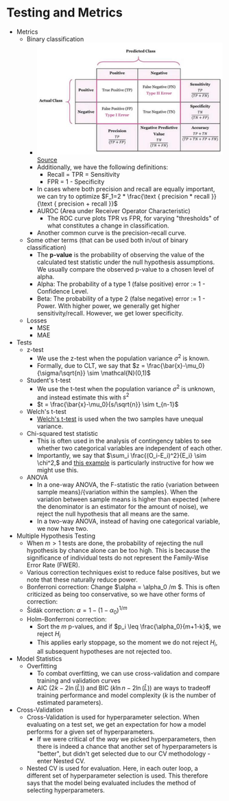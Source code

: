 # Testing and Metrics

* Metrics
  * Binary classification
    * ![Classification Statistics](classification_statistics.png)[Source](https://www.researchgate.net/publication/381097743_ECG_Classification_System_based_on_time_Domain_Features_with_Least_Square_Support_Vector_Machine_LS-SVM)
    * Additionally, we have the following definitions:
      * Recall = TPR = Sensitivity
      * FPR = 1 - Specificity 
    * In cases where both precision and recall are equally important, we can try to optimize $F_1=2 * \frac{\text { precision * recall }}{\text { precision + recall }}$
    * AUROC (Area under Receiver Operator Characteristic)
      * The ROC curve plots TPR vs FPR, for varying "thresholds" of what constitutes a change in classification.
    * Another common curve is the precision-recall curve.
  * Some other terms (that can be used both in/out of binary classification)
    * The **p-value** is the probability of observing the value of the calculated test statistic under the null hypothesis assumptions. We usually compare the observed p-value to a chosen level of alpha.
    * Alpha: The probability of a type 1 (false positive) error := 1 - Confidence Level.
    * Beta: The probability of a type 2 (false negative) error := 1 - Power. With higher power, we generally get higher sensitivity/recall. However, we get lower specificity.
  * Losses
    * MSE
    * MAE
* Tests
  * z-test
    * We use the z-test when the population variance $\sigma^2$ is known. 
    * Formally, due to CLT, we say that $z = \frac{\bar{x}-\mu_0}{\sigma/\sqrt{n}} \sim \mathcal{N}(0,1)$
  * Student's t-test
    * We use the t-test when the population variance $\sigma^2$ is unknown, and instead estimate this with $s^2$
    * $t = \frac{\bar{x}-\mu_0}{s/\sqrt{n}} \sim t_{n-1}$
  * Welch's t-test
    * [Welch's t-test](https://en.wikipedia.org/wiki/Welch%27s_t-test) is used when the two samples have unequal variance. 
  * Chi-squared test statistic
    * This is often used in the analysis of contingency tables to see whether two categorical variables are independent of each other.
    * Importantly, we say that $\sum_i \frac{(O_i-E_i)^2}{E_i} \sim \chi^2,$ and [this example](https://en.wikipedia.org/wiki/Chi-squared_test#Example_chi-squared_test_for_categorical_data) is particularly instructive for how we might use this.
  * ANOVA 
    * In a one-way ANOVA, the F-statistic the ratio {variation between sample means}/{variation within the samples}. When the variation between sample means is higher than expected (where the denominator is an estimator for the amount of noise), we reject the null hypothesis that all means are the same. 
    * In a two-way ANOVA, instead of having one categorical variable, we now have two. 
* Multiple Hypothesis Testing
  * When $m > 1$ tests are done, the probability of rejecting the null hypothesis by chance alone can be too high. This is because the significance of individual tests do not represent the Family-Wise Error Rate (FWER).
  * Various correction techniques exist to reduce false positives, but we note that these naturally reduce power.
  * Bonferroni correction: Change $\alpha = \alpha_0 /m $. This is often criticized as being too conservative, so we have other forms of correction: 
  * Šidák correction: $\alpha = 1 - (1-\alpha_0)^{1/m}$
  * Holm-Bonferroni correction:
    * Sort the $m$ p-values, and if $p_i \leq \frac{\alpha_0}{m+1-k}$, we reject $H_i$
    * This applies early stoppage, so the moment we do not reject $H_i$, all subsequent hypotheses are not rejected too.
* Model Statistics
  * Overfitting
    * To combat overfitting, we can use cross-validation and compare training and validation curves
    * AIC ($2k - 2\ln (\hat{L})$) and BIC ($k\ln n - 2\ln (\hat{L})$) are ways to tradeoff training performance and model complexity ($k$ is the number of estimated parameters).
* Cross-Validation
  * Cross-Validation is used for hyperparameter selection. When evaluating on a test set, we get an expectation for how a model performs for a given set of hyperparameters. 
    * If we were critical of the _way_ we picked hyperparameters, then there is indeed a chance that another set of hyperparameters is "better", but didn't get selected due to our CV methodology - enter Nested CV.
  * Nested CV is used for evaluation. Here, in each outer loop, a different set of hyperparameter selection is used. This therefore says that the model being evaluated includes the method of selecting hyperparameters. 